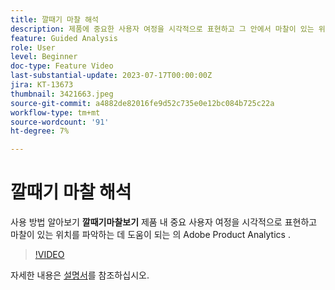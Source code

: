 ```yaml
---
title: 깔때기 마찰 해석
description: 제품에 중요한 사용자 여정을 시각적으로 표현하고 그 안에서 마찰이 있는 위치를 확인하는 데 도움이 되는 Adobe Product Analytics에서 단계 마찰 보기를 사용하는 방법에 대해 알아봅니다.
feature: Guided Analysis
role: User
level: Beginner
doc-type: Feature Video
last-substantial-update: 2023-07-17T00:00:00Z
jira: KT-13673
thumbnail: 3421663.jpeg
source-git-commit: a4882de82016fe9d52c735e0e12bc084b725c22a
workflow-type: tm+mt
source-wordcount: '91'
ht-degree: 7%

---
```



# 깔때기 마찰 해석

사용 방법 알아보기 **깔때기마찰보기** 제품 내 중요 사용자 여정을 시각적으로 표현하고 마찰이 있는 위치를 파악하는 데 도움이 되는 의 Adobe Product Analytics .

>[!VIDEO](https://video.tv.adobe.com/v/3421663/?learn=on)

자세한 내용은 [설명서](https://experienceleague.adobe.com/docs/analytics-platform/using/guided-analysis/funnel/friction.html)를 참조하십시오.
